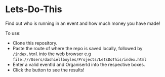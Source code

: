 # Lets-Do-This

Find out who is running in an event and how much money you have made!

To use:

- Clone this repository.
- Paste the route of where the repo is saved locally, followed by ```/index.html``` into the web browser e.g ```file:///Users/dashiellboyles/Projects/LetsDoThis/index.html```
- Enter a valid eventId and OrganiserId into the respective boxes.
- Click the button to see the results!
